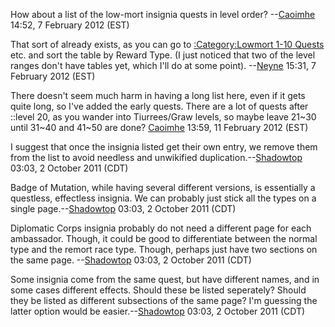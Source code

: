 How about a list of the low-mort insignia quests in level order?
--[Caoimhe](User:Caoimhe "wikilink") 14:52, 7 February 2012 (EST)

That sort of already exists, as you can go to [:Category:Lowmort 1-10
Quests](:Category:Lowmort_1-10_Quests "wikilink") etc. and sort the
table by Reward Type. (I just noticed that two of the level ranges don't
have tables yet, which I'll do at some point).
--[Neyne](User:Neyne "wikilink") 15:31, 7 February 2012 (EST)

  
  
There doesn't seem much harm in having a long list here, even if it gets
quite long, so I've added the early quests. There are a lot of quests
after ::level 20, as you wander into Tiurrees/Graw levels, so maybe
leave 21\~30 until 31\~40 and 41\~50 are done?
[Caoimhe](User:Caoimhe "wikilink") 13:59, 11 February 2012 (EST)

I suggest that once the insignia listed get their own entry, we remove
them from the list to avoid needless and unwikified
duplication.--[Shadowtop](User:Shadowtop "wikilink") 03:03, 2 October
2011 (CDT)

Badge of Mutation, while having several different versions, is
essentially a questless, effectless insignia. We can probably just stick
all the types on a single page.--[Shadowtop](User:Shadowtop "wikilink")
03:03, 2 October 2011 (CDT)

Diplomatic Corps insignia probably do not need a different page for each
ambassador. Though, it could be good to differentiate between the normal
type and the remort race type. Though, perhaps just have two sections on
the same page. --[Shadowtop](User:Shadowtop "wikilink") 03:03, 2 October
2011 (CDT)

Some insignia come from the same quest, but have different names, and in
some cases different effects. Should these be listed seperately? Should
they be listed as different subsections of the same page? I'm guessing
the latter option would be
easier.--[Shadowtop](User:Shadowtop "wikilink") 03:03, 2 October 2011
(CDT)
